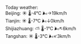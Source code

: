 Today weather:  
Beijing: ☀️   🌡️-4°C 🌬️→19km/h  
Tianjin: ☀️   🌡️-7°C 🌬️↓0km/h  
Shijiazhuang: ⛅️  🌡️-1°C 🌬️↖6km/h  
Tangshan: ☀️   🌡️-3°C 🌬️↙3km/h  
